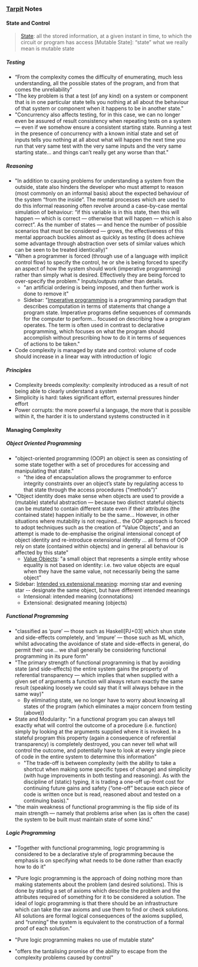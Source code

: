 ### [Tarpit] Notes

#### State and Control
> [State]: all the stored information, at a given instant in time, to which the circuit or program has access
> [Mutable State]: “state” what we really mean is mutable state

##### Testing
- “From the complexity comes the difficulty of enumerating, much less understanding, all the possible states of the program, and from that comes the unreliability”
- "The key problem is that a test (of any kind) on a system or component that is in one particular state tells you nothing at all about the behaviour of that system or component when it happens to be in another state."
- "Concurrency also affects testing, for in this case, we can no longer even be assured of result consistency when repeating tests on a system — even if we somehow ensure a consistent starting state. Running a test in the presence of concurrency with a known initial state and set of inputs tells you nothing at all about what will happen the next time you run that very same test with the very same inputs and the very same starting state... and things can’t really get any worse than that."

##### Reasoning
- "In addition to causing problems for understanding a system from the outside, state also hinders the developer who must attempt to reason (most commonly on an informal basis) about the expected behaviour of the system “from the inside”. The mental processes which are used to do this informal reasoning often revolve around a case-by-case mental simulation of behaviour: “if this variable is in this state, then this will happen — which is correct — otherwise that will happen — which is also correct”. As the number of states — and hence the number of possible scenarios that must be considered — grows, the effectiveness of this mental approach buckles almost as quickly as testing (it does achieve some advantage through abstraction over sets of similar values which can be seen to be treated identically)"
- "When a programmer is forced (through use of a language with implicit control flow) to specify the control, he or she is being forced to specify an aspect of how the system should work (imperative programming) rather than simply what is desired. Effectively they are being forced to over-specify the problem." Inputs/outputs rather than details.
  - "an artificial ordering is being imposed, and then further work is done to remove it"
  - Sidebar: "[Imperative programming] is a programming paradigm that describes computation in terms of statements that change a program state. Imperative programs define sequences of commands for the computer to perform... focused on describing how a program operates. The term is often used in contrast to declarative programming, which focuses on what the program should accomplish without prescribing how to do it in terms of sequences of actions to be taken."
- Code complexity is managed by state and control: volume of code should increase in a linear way with introduction of logic

##### Principles
- Complexity breeds complexity:  complexity introduced as a result of not being able to clearly understand a system
- Simplicity is hard: takes significant effort, external pressures hinder effort
- Power corrupts: the more powerful a language, the more that is possible within it, the harder it is to understand systems constructed in it

#### Managing Complexity

##### Object Oriented Programming
- "object-oriented programming (OOP) an object is seen as consisting of some state together with a set of procedures for accessing and manipulating that state."
  - "the idea of encapsulation allows the programmer to enforce integrity constraints over an object’s state by regulating access to that state through the access procedures (“methods”)"
- "Object identity does make sense when objects are used to provide a (mutable) stateful abstraction — because two distinct stateful objects can be mutated to contain different state even if their attributes (the contained state) happen initially to be the same... However, in other situations where mutability is not required... the OOP approach is forced to adopt techniques such as the creation of “Value Objects”, and an attempt is made to de-emphasise the original intensional concept of object identity and re-introduce extensional identity ... all forms of OOP rely on state (contained within objects) and in general all behaviour is affected by this state"
   - [Value Objects]: "a small object that represents a simple entity whose equality is not based on identity: i.e. two value objects are equal when they have the same value, not necessarily being the same object"
- Sidebar: [Intended vs extensional meaning]: morning star and evening star -- designate the same object, but have different intended meanings
  - Intensional: intended meaning (connotations)
  - Extensional: designated meaning (objects)

##### Functional Programming
- "classified as ‘pure’ — those such as Haskell[PJ+03] which shun state and side-effects completely, and ‘impure’ — those such as ML which, whilst advocating the avoidance of state and side-effects in general, do permit their use...  we shall generally be considering functional programming in its pure form"
- "The primary strength of functional programming is that by avoiding state (and side-effects) the entire system gains the property of referential transparency — which implies that when supplied with a given set of arguments a function will always return exactly the same result (speaking loosely we could say that it will always behave in the same way)"
  - By eliminating state, we no longer have to worry about knowing all states of the program (which eliminates a major concern from testing (above))
- State and Modularity: "in a functional program you can always tell exactly what will control the outcome of a procedure (i.e. function) simply by looking at the arguments supplied where it is invoked. In a stateful program this property (again a consequence of referential transparency) is completely destroyed, you can never tell what will control the outcome, and potentially have to look at every single piece of code in the entire system to determine this information"
  - "The trade-off is between complexity (with the ability to take a shortcut when making some specific types of change) and simplicity (with huge improvements in both testing and reasoning). As with the discipline of (static) typing, it is trading a one-off up-front cost for continuing future gains and safety (“one-off” because each piece of code is written once but is read, reasoned about and tested on a continuing basis)."
- "the main weakness of functional programming is the flip side of its main strength — namely that problems arise when (as is often the case) the system to be built must maintain state of some kind."

##### Logic Programming
- "Together with functional programming, logic programming is considered to be a declarative style of programming because the emphasis is on specifying what needs to be done rather than exactly how to do it"
- "Pure logic programming is the approach of doing nothing more than making statements about the problem (and desired solutions). This is done by stating a set of axioms which describe the problem and the attributes required of something for it to be considered a solution. The ideal of logic programming is that there should be an infrastructure which can take the raw axioms and use them to find or check solutions. All solutions are formal logical consequences of the axioms supplied, and “running” the system is equivalent to the construction of a formal proof of each solution."
- "Pure logic programming makes no use of mutable state"
- "offers the tantalising promise of the ability to escape from the complexity problems caused by control"

  <!-- Links -->
[Tarpit]: http://shaffner.us/cs/papers/tarpit.pdf
[State]: https://en.wikipedia.org/wiki/State_(computer_science)
[Value Objects]: https://en.wikipedia.org/wiki/Value_object
[Imperative programming]: https://en.wikipedia.org/wiki/Imperative_programming
[Intended vs extensional meaning]: http://plato.stanford.edu/entries/logic-intensional/
